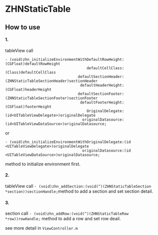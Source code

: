 # ZHNStaticTable

## How to use

#### 1.
tableView call

```
- (void)zhn_initializeEnvironmentWithDefaultRowHeight:(CGFloat)defaultRowHeight
                                     defaultCellClass:(Class)defaultCellClass
                                 defaultSectionHeader:(ZHNStaticTableSectionHeader)sectionHeader
                                  defaultHeaderHeight:(CGFloat)headerHeight
                                 defaultSectionFooter:(ZHNStaticTableSectionFooter)sectionFooter
                                  defaultFooterHeight:(CGFloat)footerHeight
                                     OriginalDelegate:(id<UITableViewDelegate>)originalDelegate
                                   originalDatasource:(id<UITableViewDataSource>)originalDatasource;
```
or   

```
- (void)zhn_initializeEnvironmentWithOriginalDelegate:(id <UITableViewDelegate>)originalDelegate
                                   originalDatasource:(id <UITableViewDataSource>)originalDatasource;
```
method to initialize environment first.


#### 2.
tableView call ```- (void)zhn_addSection:(void(^)(ZHNStaticTableSection *section))sectionHandle;```method to add a section and set section detail.


#### 3. 
section call  ```- (void)zhn_addRow:(void(^)(ZHNStaticTableRow *row))rowHandle;``` method to add a row and set row deail.


see more detail in `ViewController.m`
